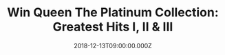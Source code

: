 ---
campaign-uuid: "c-a01885d0-bf1f-41eb-9f9b-5b0cf1a28819"
type: "Preview"
category: "Music"
date: "2018-12-13T09:00:00.000Z"
end-date: "2019-01-14T04:59:00.000Z"
disable-form: false
is_promoted: false
has_entry_page: true
title: "Win Queen The Platinum Collection: Greatest Hits I, II & III"
competition-description: "<p>We have in our hands the most comprehensive collection\
  \ of Queen hits ever: The Platinum Collection: Greatest Hits I, II & III. Includes\
  \ Bohemian Rhapsody; Killer Queen; We Are the Champions; We Will Rock You; Crazy\
  \ Little Thing Called Love; Another One Bites the Dust; Under Pressure (original\
  \ and Rah mix); You're My Best Friend; Fat Bottomed Girls , and more. 51 songs!</p>\r\
  \n<p>If you are a Queen fan, this collection is a MUST for you. Click below for\
  \ a chance to win.</p>"
hero-header: "Win Queen The Platinum Collection: Greatest Hits I, II & III"
terms-confirmation: "N/A"
banner-img: "https://assets.expresslyapp.com/asset-0074da88-a115-47e5-8e27-00d150532024.jpg"
logo-left-href: "aaa.nme.com"
logo-left-image: "https://assets.expresslyapp.com/asset-b5ada685-ac1b-48dd-b254-65ec3aa98808.jpg"
logo-left-title: "NME AAA"
bg-image-hero: "https://assets.expresslyapp.com/asset-9a2e7b6b-4a7d-4c4d-b471-69e9618f7675.jpg"
bg-image-first: "https://assets.expresslyapp.com/asset-850641fc-b75d-45bc-90b0-3b5a2bc69a76.jpg"
section1-content: "<p>While it eschews the glammy, pre-punk hard rock of live faves\
  \ like \"Stone Cold Crazy\" and \"Tie Your Mother Down\" for the band's more quirky\
  \ club-beat string of latter-day hits, this 51-track triple-CD anthology goes a\
  \ long way toward documenting the true dimensions of the band's music and fame.\
  \ Some songs may not be instantly familiar to American fans because of yet another\
  \ irony: just as their U.S. fortunes waned during the punk and new wave era, the\
  \ band was exploding into true international superstars.</p>\r\n<p>Thus, there may\
  \ be a sense of discovery here, whether of latter-day Queen material or solo work\
  \ by Brian May and Freddie Mercury, whose duet on \"Barcelona\" with diva Montserrat\
  \ Caballé transcends boundaries of both time and genre. Think no more and enter\
  \ the form below to win this amazing collection from the amazing band: QUEEN!</>"
entry-title: "Win Queen The Platinum Collection: Greatest Hits I, II & III"
entry-content: "Enter the draw to win Queen The Platinum Collection: Greatest Hits\
  \ I, II & III\r\n by completing the form below before 23:59 EST on 13th of January\
  \ 2019."
has-winner: false
prize-description: "Queen The Platinum Collection: Greatest Hits I, II & III"
special-conditions: "Multiple entries are allowed up to one every day.\r\nThis competition\
  \ is also available on: http://club.expressly.io/competitons/queen-the-platinum-collection"
country-restrictions:
- "US"
---